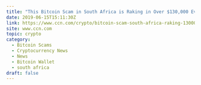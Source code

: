 ```yaml
---
title: "This Bitcoin Scam in South Africa is Raking in Over $130,000 Every Day"
date: 2019-06-15T15:11:30Z
link: https://www.ccn.com/crypto/bitcoin-scam-south-africa-raking-130000-daily/2019/06/15/?utm_medium=RSS&utm_source=hune
site: www.ccn.com
topic: crypto
category:
  - Bitcoin Scams
  - Cryptocurrency News
  - News
  - Bitcoin Wallet
  - south africa
draft: false
---
```

